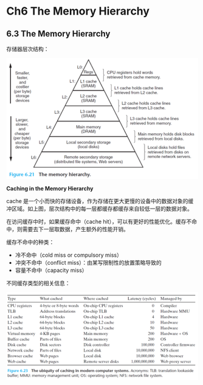 # Ch6 The Memory Hierarchy

## 6.3 The Memory Hierarchy

存储器层次结构：

![image-20220502212313721](assets/image-20220502212313721.png)





**Caching in the Memory Hierarchy** 

cache 是一个小而快的存储设备，作为存储在更大更慢的设备中的数据对象的缓冲区域。如上图，层次结构中的每一层都缓存都缓存来自较低一层的数据对象。

在访问缓存中时，如果缓存命中（cache hit），可以有更好的性能优化。缓存不命中，则需要去下一层取数据，产生额外的性能开销。

缓存不命中的种类：

* 冷不命中（cold miss or compulsory miss）
* 冲突不命中（conflict miss）：由某写限制性的放置策略导致的
* 容量不命中（capacity miss）



不同缓存类型的相关信息：

![image-20220502214706513](assets/image-20220502214706513.png)

